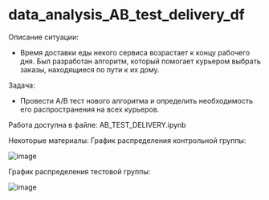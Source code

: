 # data_analysis_AB_test_delivery_df

Описание ситуации: 
- Время доставки еды некого сервиса возрастает к концу рабочего дня. Был разработан алгоритм, который помогает курьером выбрать заказы, находящиеся по пути к их дому. 

Задача:
- Провести А/В тест нового алгоритма и определить необходимость его распространения на всех курьеров.

Работа доступна в файле: AB_TEST_DELIVERY.ipynb

Некоторые материалы:
График распределения контрольной группы: 

![image](https://user-images.githubusercontent.com/50587728/217047582-9bba8980-5646-4410-8b70-3f9064241a55.png)


График распределения тестовой группы:

![image](https://user-images.githubusercontent.com/50587728/217047846-25f080e8-2c6c-472b-91b1-64f4ff328044.png)

